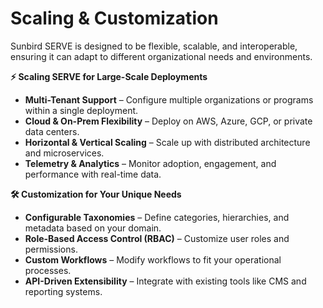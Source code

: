 # Scaling & Customization

Sunbird SERVE is designed to be flexible, scalable, and interoperable, ensuring it can adapt to different organizational needs and environments.

**⚡ Scaling SERVE for Large-Scale Deployments**

* **Multi-Tenant Support** – Configure multiple organizations or programs within a single deployment.
* **Cloud & On-Prem Flexibility** – Deploy on AWS, Azure, GCP, or private data centers.
* **Horizontal & Vertical Scaling** – Scale up with distributed architecture and microservices.
* **Telemetry & Analytics** – Monitor adoption, engagement, and performance with real-time data.

**🛠️ Customization for Your Unique Needs**

* **Configurable Taxonomies** – Define categories, hierarchies, and metadata based on your domain.
* **Role-Based Access Control (RBAC)** – Customize user roles and permissions.
* **Custom Workflows** – Modify workflows to fit your operational processes.
* **API-Driven Extensibility** – Integrate with existing tools like CMS and reporting systems.
